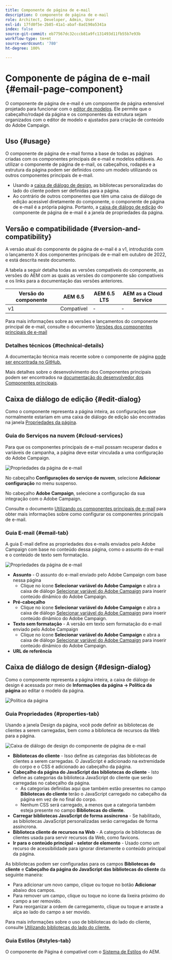 ```yaml
---
title: Componente de página de e-mail
description: O componente de página de e-mail
role: Architect, Developer, Admin, User
exl-id: 17fd0f5e-2b85-41a1-abaf-8ad190a5341a
index: false
source-git-commit: eb77567dc32cccb81a9fc131493d11fb55b7e93b
workflow-type: tm+mt
source-wordcount: '780'
ht-degree: 100%

---
```



# Componente de página de e-mail {#email-page-component}

O componente de página de e-mail é um componente de página extensível projetado para funcionar com o [editor de modelos](https://experienceleague.adobe.com/docs/experience-manager-cloud-service/sites/authoring/features/templates.html?lang=pt-BR). Ele permite que o cabeçalho/rodapé da página e os componentes da estrutura sejam organizados com o editor de modelo e ajustados para criação de conteúdo do Adobe Campaign.

## Uso {#usage}

O componente de página de e-mail forma a base de todas as páginas criadas com os componentes principais de e-mail e modelos editáveis. Ao utilizar o componente de página de e-mail, os cabeçalhos, rodapés e a estrutura da página podem ser definidos como um modelo utilizando os outros componentes principais de e-mail.

* Usando a [caixa de diálogo de design](#design-dialog), as bibliotecas personalizadas do lado do cliente podem ser definidas para a página.
* Ao contrário de outros componentes que têm uma caixa de diálogo de edição acessível diretamente do componente, o componente de página de e-mail é a própria página. Portanto, a [caixa de diálogo de edição](#edit-dialog) do componente de página de e-mail é a janela de propriedades da página.

## Versão e compatibilidade {#version-and-compatibility}

A versão atual do componente de página de e-mail é a v1, introduzida com o lançamento X dos componentes principais de e-mail em outubro de 2022, e está descrita neste documento.

A tabela a seguir detalha todas as versões compatíveis do componente, as versões do AEM com as quais as versões do componente são compatíveis e os links para a documentação das versões anteriores.

| Versão do componente | AEM 6.5 | AEM 6.5 LTS | AEM as a Cloud Service |
|---|---|---|---|
| v1 | Compatível | - | - |

Para mais informações sobre as versões e lançamentos do componente principal de e-mail, consulte o documento [Versões dos componentes principais de e-mail](/help/email/versions.md)

### Detalhes técnicos {#technical-details}

A documentação técnica mais recente sobre o componente de página [pode ser encontrada no GitHub.](https://adobe.com/go/aem_cmp_tech_email_page_v1)

Mais detalhes sobre o desenvolvimento dos Componentes principais podem ser encontrados na [documentação do desenvolvedor dos Componentes principais](/help/developing/overview.md).

## Caixa de diálogo de edição {#edit-dialog}

Como o componente representa a página inteira, as configurações que normalmente estariam em uma caixa de diálogo de edição são encontradas na janela [Propriedades da página](https://experienceleague.adobe.com/docs/experience-manager-cloud-service/sites/authoring/fundamentals/page-properties.html?lang=pt-BR).

### Guia do Serviços na nuvem {#cloud-services}

Para que os componentes principais de e-mail possam recuperar dados e variáveis de campanha, a página deve estar vinculada a uma configuração do Adobe Campaign.

![Propriedades da página de e-mail](/help/email/assets/email-page-properties.png)

No cabeçalho **Configurações do serviço de nuvem**, selecione **Adicionar configuração** no menu suspenso.

No cabeçalho **Adobe Campaign**, selecione a configuração da sua integração com o Adobe Campaign.

Consulte o documento [Utilizando os componentes principais de e-mail](/help/email/using.md) para obter mais informações sobre como configurar os componentes principais de e-mail.

### Guia E-mail {#email-tab}

A guia E-mail define as propriedades dos e-mails enviados pelo Adobe Campaign com base no conteúdo dessa página, como o assunto do e-mail e o conteúdo de texto sem formatação.

![Propriedades da página de e-mail](/help/email/assets/email-page-properties-email.png)

* **Assunto** - O assunto do e-mail enviado pelo Adobe Campaign com base nessa página
   * Clique no ícone **Selecionar variável do Adobe Campaign** e abra a caixa de diálogo [Selecionar variável do Adobe Campaign](/help/email/campaign-variables.md) para inserir conteúdo dinâmico do Adobe Campaign.
* **Pré-cabeçalho**
   * Clique no ícone **Selecionar variável do Adobe Campaign** e abra a caixa de diálogo [Selecionar variável do Adobe Campaign](/help/email/campaign-variables.md) para inserir conteúdo dinâmico do Adobe Campaign.
* **Texto sem formatação** - A versão em texto sem formatação do e-mail enviado pelo Adobe Campaign
   * Clique no ícone **Selecionar variável do Adobe Campaign** e abra a caixa de diálogo [Selecionar variável do Adobe Campaign](/help/email/campaign-variables.md) para inserir conteúdo dinâmico do Adobe Campaign.
* **URL de referência**

## Caixa de diálogo de design {#design-dialog}

Como o componente representa a página inteira, a caixa de diálogo de design é acessada por meio de **Informações da página -> Política da página** ao editar o modelo da página.

![Política da página](/help/assets/page-policy.png)

### Guia Propriedades {#properties-tab}

Usando a janela Design da página, você pode definir as bibliotecas de clientes a serem carregadas, bem como a biblioteca de recursos da Web para a página.

![Caixa de diálogo de design do componente de página de e-mail](/help/email/assets/email-page-design.png)

* **Bibliotecas do cliente** - Isso define as categorias das bibliotecas de clientes a serem carregadas. O JavaScript é adicionado na extremidade do corpo e o CSS é adicionado ao cabeçalho da página.
* **Cabeçalho da página do JavaScript das bibliotecas do cliente** - Isto define as categorias da biblioteca JavaScript do cliente que serão carregadas no cabeçalho da página.
   * As categorias definidas aqui que também estão presentes no campo **Bibliotecas do cliente** terão o JavaScript carregado no cabeçalho da página em vez de no final do corpo.
   * Nenhum CSS será carregado, a menos que a categoria também esteja presente no campo **Bibliotecas do cliente**.
* **Carregar bibliotecas JavaScript de forma assíncrona** - Se habilitado, as bibliotecas JavaScript personalizadas serão carregadas de forma assíncrona.
* **Biblioteca cliente de recursos na Web** - A categoria de bibliotecas de clientes usada para servir recursos da Web, como favicons.
* **Ir para o conteúdo principal - seletor de elemento** - Usado como um recurso de acessibilidade para ignorar diretamente o conteúdo principal da página.

As bibliotecas podem ser configuradas para os campos **Bibliotecas do cliente** e **Cabeçalho da página do JavaScript das bibliotecas do cliente** da seguinte maneira:

* Para adicionar um novo campo, clique ou toque no botão **Adicionar** abaixo dos campos.
* Para remover um campo, clique ou toque no ícone da lixeira próximo do campo a ser removido.
* Para reorganizar a ordem de carregamento, clique ou toque e arraste a alça ao lado do campo a ser movido.

Para mais informações sobre o uso de bibliotecas do lado do cliente, consulte [Utilizando bibliotecas do lado do cliente.](https://helpx.adobe.com/br/experience-manager/6-5/sites/developing/using/clientlibs.html)

### Guia Estilos {#styles-tab}

O componente de Página é compatível com o [Sistema de Estilos](/help/get-started/authoring.md#component-styling) do AEM.
